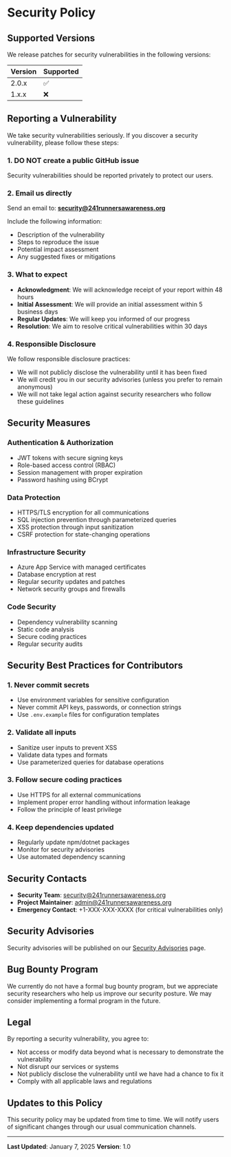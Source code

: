 # Security Policy

## Supported Versions

We release patches for security vulnerabilities in the following versions:

| Version | Supported          |
| ------- | ------------------ |
| 2.0.x   | :white_check_mark: |
| 1.x.x   | :x:                |

## Reporting a Vulnerability

We take security vulnerabilities seriously. If you discover a security vulnerability, please follow these steps:

### 1. **DO NOT** create a public GitHub issue

Security vulnerabilities should be reported privately to protect our users.

### 2. Email us directly

Send an email to: **security@241runnersawareness.org**

Include the following information:
- Description of the vulnerability
- Steps to reproduce the issue
- Potential impact assessment
- Any suggested fixes or mitigations

### 3. What to expect

- **Acknowledgment**: We will acknowledge receipt of your report within 48 hours
- **Initial Assessment**: We will provide an initial assessment within 5 business days
- **Regular Updates**: We will keep you informed of our progress
- **Resolution**: We aim to resolve critical vulnerabilities within 30 days

### 4. Responsible Disclosure

We follow responsible disclosure practices:
- We will not publicly disclose the vulnerability until it has been fixed
- We will credit you in our security advisories (unless you prefer to remain anonymous)
- We will not take legal action against security researchers who follow these guidelines

## Security Measures

### Authentication & Authorization
- JWT tokens with secure signing keys
- Role-based access control (RBAC)
- Session management with proper expiration
- Password hashing using BCrypt

### Data Protection
- HTTPS/TLS encryption for all communications
- SQL injection prevention through parameterized queries
- XSS protection through input sanitization
- CSRF protection for state-changing operations

### Infrastructure Security
- Azure App Service with managed certificates
- Database encryption at rest
- Regular security updates and patches
- Network security groups and firewalls

### Code Security
- Dependency vulnerability scanning
- Static code analysis
- Secure coding practices
- Regular security audits

## Security Best Practices for Contributors

### 1. Never commit secrets
- Use environment variables for sensitive configuration
- Never commit API keys, passwords, or connection strings
- Use `.env.example` files for configuration templates

### 2. Validate all inputs
- Sanitize user inputs to prevent XSS
- Validate data types and formats
- Use parameterized queries for database operations

### 3. Follow secure coding practices
- Use HTTPS for all external communications
- Implement proper error handling without information leakage
- Follow the principle of least privilege

### 4. Keep dependencies updated
- Regularly update npm/dotnet packages
- Monitor for security advisories
- Use automated dependency scanning

## Security Contacts

- **Security Team**: security@241runnersawareness.org
- **Project Maintainer**: admin@241runnersawareness.org
- **Emergency Contact**: +1-XXX-XXX-XXXX (for critical vulnerabilities only)

## Security Advisories

Security advisories will be published on our [Security Advisories](https://github.com/241RunnersAwareness/241RunnersAwareness/security/advisories) page.

## Bug Bounty Program

We currently do not have a formal bug bounty program, but we appreciate security researchers who help us improve our security posture. We may consider implementing a formal program in the future.

## Legal

By reporting a security vulnerability, you agree to:
- Not access or modify data beyond what is necessary to demonstrate the vulnerability
- Not disrupt our services or systems
- Not publicly disclose the vulnerability until we have had a chance to fix it
- Comply with all applicable laws and regulations

## Updates to this Policy

This security policy may be updated from time to time. We will notify users of significant changes through our usual communication channels.

---

**Last Updated**: January 7, 2025
**Version**: 1.0
